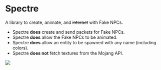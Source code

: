 # Spectre
A library to create, animate, and ~~interact~~ with Fake NPCs.

* Spectre **does** create and send packets for Fake NPCs.
* Spectre **does** allow the Fake NPCs to be animated.
* Spectre **does** allow an entity to be spawned with any name (including colors).
* Spectre **does not** fetch textures from the Mojang API.

![](gif.gif)
